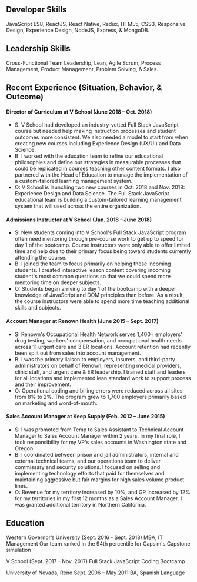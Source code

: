 ## Developer Skills

JavaScript ES8, ReactJS, React Native, Redux, HTML5, CSS3, Responsive Design, Experience Design, NodeJS, Express, & MongoDB.

## Leadership Skills

Cross-Functional Team Leadership, Lean, Agile Scrum, Process Management, Product Management, Problem Solving, & Sales.

## Recent Experience (Situation, Behavior, & Outcome)

#### Director of Curriculum at V School (June 2018 – Oct. 2018)

- S: V School had developed an industry-vetted Full Stack JavaScript course but needed help making instruction processes and student outcomes more consistent. We also needed a model to start from when creating new courses including Experience Design (UX/UI) and Data Science.
- B: I worked with the education team to refine our educational philosophies and define our strategies in measurable processes that could be replicated in courses teaching other content formats. I also partnered with the Head of Education to manage the implementation of a custom-tailored learning management system.
- O: V School is launching two new courses in Oct. 2018 and Nov. 2018: Experience Design and Data Science. The Full Stack JavaScript educational team is building a custom-tailored learning management system that will used across the entire organization.

#### Admissions Instructor at V School (Jan. 2018 – June 2018)

- S: New students coming into V School's Full Stack JavaScript program often need mentoring through pre-course work to get up to speed for day 1 of the bootcamp. Course instructors were only able to offer limited time and help due to their primary focus being toward students currently attending the course.
- B: I joined the team to focus primarily on helping these incoming students. I created interactive lesson content covering incoming student's most common questions so that we could spend more mentoring time on deeper subjects.
- O: Students began arriving to day 1 of the bootcamp with a deeper knowledge of JavaScript and DOM principles than before. As a result, the course instructors were able to spend more time teaching additional skills and subjects.

#### Account Manager at Renown Health (June 2015 – Sept. 2017)

- S: Renown's Occupational Health Network serves 1,400+ employers' drug testing, workers' compensation, and occupational health needs across 11 urgent care and 3 ER locations. Account retention had recently been split out from sales into account management.
- B: I was the primary liaison to employers, insurers, and third-party administrators on behalf of Renown, representing medical providers, clinic staff, and urgent care & ER leadership. I trained staff and leaders for all locations and implemented lean standard work to support process and their improvement.
- O: Operational coding and billing errors were reduced across all sites from 8% to 2%. The program grew to 1,700 employers primarily based on marketing and word-of-mouth.

#### Sales Account Manager at Keep Supply (Feb. 2012 – June 2015)

- S: I was promoted from Temp to Sales Assistant to Technical Account Manager to Sales Account Manager within 2 years. In my final role, I took responsibility for my VP's sales accounts in Washington state and Oregon.
- B: I coordinated between prison and jail administrators, internal and external technical teams, and our operations team to deliver commissary and security solutions. I focused on selling and implementing technology efforts that paid for themselves and maintaining aggressive but fair margins for high sales volume product lines.
- O: Revenue for my territory increased by 10%, and GP increased by 12% for my territories in my first 12 months as a Sales Account Manager. I was granted additional territory in Northern California.

## Education

Western Governor’s University (Sept. 2016 - Sept. 2018)
MBA, IT Management
Our team ranked in the 94th percentile for Capsim's Capstone simulation

V School (Sept. 2017 - Nov. 2017)
Full Stack JavaScript Coding Bootcamp

University of Nevada, Reno Sept. 2006 – May 2011
BA, Spanish Language
